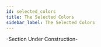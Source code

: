 ```yaml
---
id: selected_colors
title: The Selected Colors
sidebar_label: The Selected Colors
---
```


-Section Under Construction-




